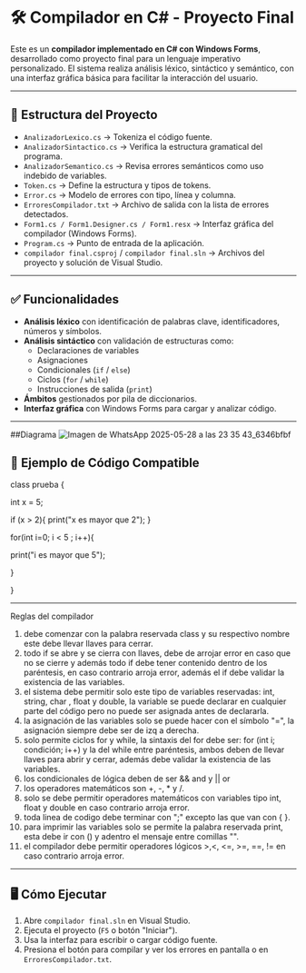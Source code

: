 
# 🛠️ Compilador en C# - Proyecto Final

Este es un **compilador implementado en C# con Windows Forms**, desarrollado como proyecto final para un lenguaje imperativo personalizado. El sistema realiza análisis léxico, sintáctico y semántico, con una interfaz gráfica básica para facilitar la interacción del usuario.

---

## 📁 Estructura del Proyecto

- `AnalizadorLexico.cs` → Tokeniza el código fuente.
- `AnalizadorSintactico.cs` → Verifica la estructura gramatical del programa.
- `AnalizadorSemantico.cs` → Revisa errores semánticos como uso indebido de variables.
- `Token.cs` → Define la estructura y tipos de tokens.
- `Error.cs` → Modelo de errores con tipo, línea y columna.
- `ErroresCompilador.txt` → Archivo de salida con la lista de errores detectados.
- `Form1.cs / Form1.Designer.cs / Form1.resx` → Interfaz gráfica del compilador (Windows Forms).
- `Program.cs` → Punto de entrada de la aplicación.
- `compilador final.csproj` / `compilador final.sln` → Archivos del proyecto y solución de Visual Studio.

---

## ✅ Funcionalidades

- **Análisis léxico** con identificación de palabras clave, identificadores, números y símbolos.
- **Análisis sintáctico** con validación de estructuras como:
  - Declaraciones de variables
  - Asignaciones
  - Condicionales (`if` / `else`)
  - Ciclos (`for` / `while`)
  - Instrucciones de salida (`print`)
- **Ámbitos** gestionados por pila de diccionarios.
- **Interfaz gráfica** con Windows Forms para cargar y analizar código.
---
##Diagrama
![Imagen de WhatsApp 2025-05-28 a las 23 35 43_6346bfbf](https://github.com/user-attachments/assets/acc52590-8494-465c-a557-02b0ae78cf61)


## 🧪 Ejemplo de Código Compatible

class prueba
{

  int x = 5;

  if (x > 2){
   print("x es mayor que 2");
  }


  for(int i=0; i < 5 ; i++){

   print("i es mayor que 5");

  }

}

---


Reglas del compilador

1. debe comenzar con la palabra reservada class y su respectivo nombre este debe llevar llaves para cerrar.
2. todo if se abre y se cierra con llaves, debe de arrojar error en caso que no se cierre y además todo if debe tener contenido dentro de los paréntesis, en caso contrario arroja error, además el if debe validar la existencia de las variables.
3. el sistema debe permitir solo este tipo de variables reservadas: int, string, char , float y double, la variable se puede declarar en cualquier parte del código pero no puede ser asignada antes de declararla.
4. la asignación de las variables solo se puede hacer con el símbolo "=", la asignación siempre debe ser de izq a derecha.
5. solo permite ciclos for y while, la sintaxis del for debe ser: for (int i; condición; i++) y la del while entre paréntesis, ambos deben de llevar llaves para abrir y cerrar, además debe validar la existencia de las variables.
6. los condicionales de lógica deben de ser && and y || or
7. los operadores matemáticos son +, -, * y /.
8. solo se debe permitir operadores matemáticos con variables tipo int, float y double en caso contrario arroja error.
9. toda linea de codigo debe terminar con ";" excepto las que van con { }.
10. para imprimir las variables solo se permite la palabra reservada print, esta debe ir con () y adentro el mensaje entre comillas "".
11. el compilador debe permitir operadores lógicos >,<, <=, >=, ==, != en caso contrario arroja error.

---

## 🖥️ Cómo Ejecutar

1. Abre `compilador final.sln` en Visual Studio.
2. Ejecuta el proyecto (`F5` o botón "Iniciar").
3. Usa la interfaz para escribir o cargar código fuente.
4. Presiona el botón para compilar y ver los errores en pantalla o en `ErroresCompilador.txt`.


